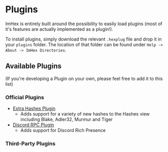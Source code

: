 # Plugins

ImHex is entirely built around the possibility to easily load plugins (most of it's features are actually implemented as a plugin!).

To install plugins, simply download the relevant `.hexplug` file and drop it in your `plugins` folder. The location of that folder can be found under `Help -> About -> ImHex Directories`.

## Available Plugins

(If you're developing a Plugin on your own, please feel free to add it to this list)

### Official Plugins
- [Extra Hashes Plugin](https://github.com/WerWolv/ImHex-Hashes-Plugin)
  - Adds support for a variety of new hashes to the Hashes view including Blake, Adler32, Murmur and Tiger
- [Discord RPC Plugin](https://github.com/WerWolv/ImHex-Plugin-DiscordRPC)
  - Adds support for Discord Rich Presence

### Third-Party Plugins
